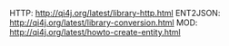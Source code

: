 HTTP: http://qi4j.org/latest/library-http.html
ENT2JSON: http://qi4j.org/latest/library-conversion.html
MOD: http://qi4j.org/latest/howto-create-entity.html